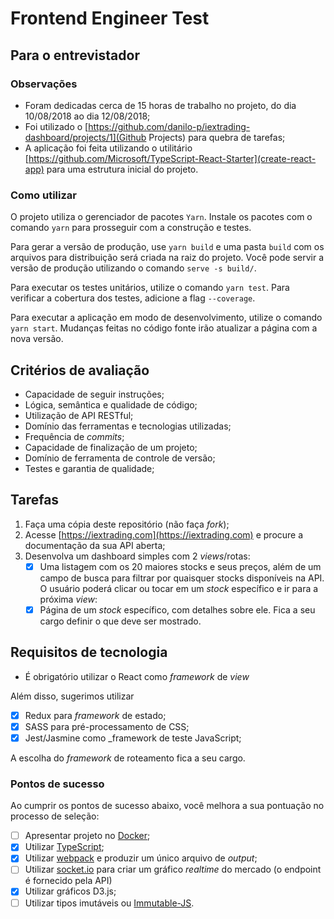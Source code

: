 # Frontend Engineer Test

## Para o entrevistador

### Observações

* Foram dedicadas cerca de 15 horas de trabalho no projeto, do dia 10/08/2018 ao dia 12/08/2018;
* Foi utilizado o [https://github.com/danilo-p/iextrading-dashboard/projects/1](Github Projects) para quebra de tarefas;
* A aplicação foi feita utilizando o utilitário [https://github.com/Microsoft/TypeScript-React-Starter](create-react-app) para uma estrutura inicial do projeto.

### Como utilizar

O projeto utiliza o gerenciador de pacotes `Yarn`. Instale os pacotes com o comando `yarn` para prosseguir com a construção e testes.

Para gerar a versão de produção, use `yarn build` e uma pasta `build` com os arquivos para distribuição será criada na raiz do projeto. Você pode servir a versão de produção utilizando o comando `serve -s build/`.

Para executar os testes unitários, utilize o comando `yarn test`. Para verificar a cobertura dos testes, adicione a flag `--coverage`.

Para executar a aplicação em modo de desenvolvimento, utilize o comando `yarn start`. Mudanças feitas no código fonte irão atualizar a página com a nova versão.

## Critérios de avaliação
* Capacidade de seguir instruções;
* Lógica, semântica e qualidade de código;
* Utilização de API RESTful;
* Domínio das ferramentas e tecnologias utilizadas;
* Frequência de _commits_;
* Capacidade de finalização de um projeto;
* Domínio de ferramenta de controle de versão;
* Testes e garantia de qualidade;

## Tarefas
1. Faça uma cópia deste repositório (não faça _fork_);
2. Acesse [https://iextrading.com](https://iextrading.com) e procure a documentação da sua API aberta;
3. Desenvolva um dashboard simples com 2 _views_/rotas:
   - [x] Uma listagem com os 20 maiores stocks e seus preços, além de um campo de busca para filtrar por quaisquer stocks disponíveis na API. O usuário poderá clicar ou tocar em um _stock_ específico e ir para a próxima _view_:
   - [x] Página de um _stock_ específico, com detalhes sobre ele. Fica a seu cargo definir o que deve ser mostrado.

## Requisitos de tecnologia

* É obrigatório utilizar o React como _framework_ de _view_

Além disso, sugerimos utilizar
* [x] Redux para _framework_ de estado;
* [x] SASS para pré-processamento de CSS;
* [x] Jest/Jasmine como _framework de teste JavaScript;

A escolha do _framework_ de roteamento fica a seu cargo.

### Pontos de sucesso

Ao cumprir os pontos de sucesso abaixo, você melhora a sua pontuação no processo de seleção:
- [ ] Apresentar projeto no [Docker](https://www.docker.com/);
- [x] Utilizar [TypeScript](https://www.typescriptlang.org/);
- [x] Utilizar [webpack](https://webpack.js.org/) e produzir um único arquivo de _output_;
- [ ] Utilizar [socket.io](https://socket.io) para criar um gráfico _realtime_ do mercado (o endpoint é fornecido pela API)
- [x] Utilizar gráficos D3.js;
- [ ] Utilizar tipos imutáveis ou [Immutable-JS](https://facebook.github.io/immutable-js/).
